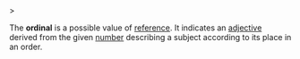 <!-- markdownlint-disable MD041 -->>
The **ordinal** is a possible value of [reference](referendum.md). It indicates an [adjective](adiectivum.md) derived from the given [number](numerus.md) describing a subject according to its place in an order.
